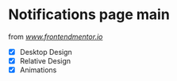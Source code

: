 # Notifications page main

from *www.frontendmentor.io*

- [x] Desktop Design
- [x] Relative Design
- [x] Animations
